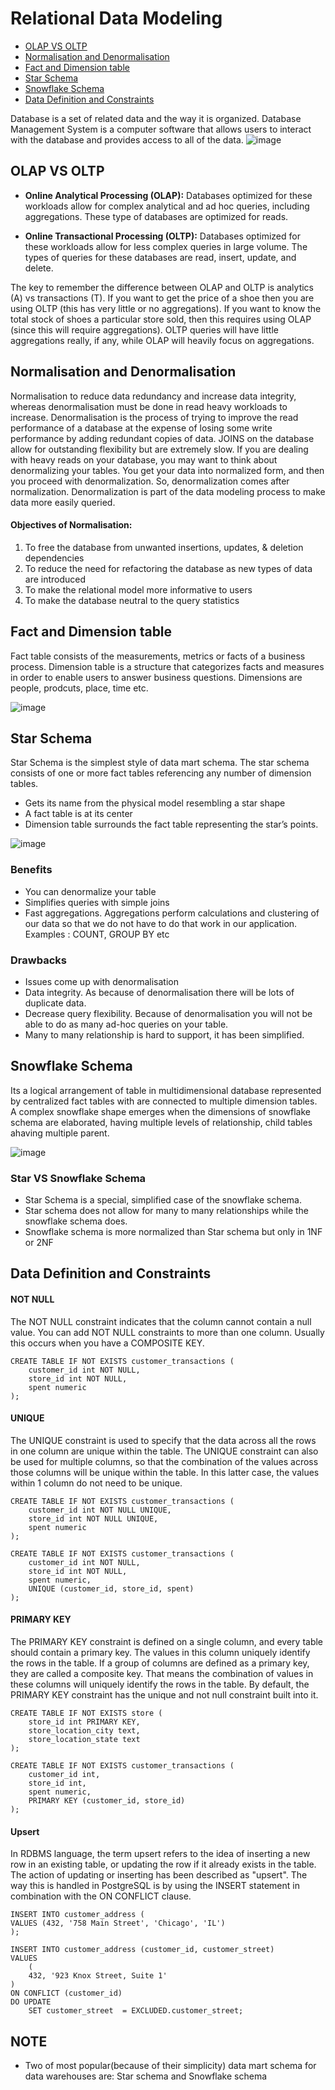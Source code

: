 # Relational Data Modeling
- [OLAP VS OLTP](#olap-vs-oltp)
- [Normalisation and Denormalisation](#normalisation-and-denormalisation)
- [Fact and Dimension table](#fact-and-dimension-table)
- [Star Schema](#star-schema)
- [Snowflake Schema](#snowflake-schema)
- [Data Definition and Constraints](#data-definition-and-constraints)


Database is a set of related data and the way it is organized. Database Management System is a computer software that allows users to interact with the database and provides access to all of the data.
![image](https://github.com/codeslash21/data_engineering/assets/32652085/c5ca3a55-adff-4779-9ce0-32b05ee15b08)

## OLAP VS OLTP
- **Online Analytical Processing (OLAP):**
Databases optimized for these workloads allow for complex analytical and ad hoc queries, including aggregations. These type of databases are optimized for reads.

- **Online Transactional Processing (OLTP):**
Databases optimized for these workloads allow for less complex queries in large volume. The types of queries for these databases are read, insert, update, and delete.

The key to remember the difference between OLAP and OLTP is analytics (A) vs transactions (T). If you want to get the price of a shoe then you are using OLTP (this has very little or no aggregations). If you want to know the total stock of shoes a particular store sold, then this requires using OLAP (since this will require aggregations). OLTP queries will have little aggregations really, if any, while OLAP will heavily focus on aggregations.

## Normalisation and Denormalisation
Normalisation to reduce data redundancy and increase data integrity, whereas denormalisation must be done in read heavy workloads to increase. Denormalisation is the process of trying to improve the read performance of a database at the expense of losing some write performance by adding redundant copies of data. JOINS on the database allow for outstanding flexibility but are extremely slow. If you are dealing with heavy reads on your database, you may want to think about denormalizing your tables. You get your data into normalized form, and then you proceed with denormalization. So, denormalization comes after normalization. Denormalization is part of the data modeling process to make data more easily queried.

#### Objectives of Normalisation:
1. To free the database from unwanted insertions, updates, & deletion dependencies
2. To reduce the need for refactoring the database as new types of data are introduced
3. To make the relational model more informative to users
4. To make the database neutral to the query statistics

## Fact and Dimension table
Fact table consists of the measurements, metrics or facts of a business process. Dimension table is a structure that categorizes facts and measures in order to enable users to answer business questions. Dimensions are people, prodcuts, place, time etc. 

![image](https://github.com/codeslash21/data_engineering/assets/32652085/3a26aa37-4a2c-4cc7-b7d2-70e047c1a006)

## Star Schema
Star Schema is the simplest style of data mart schema. The star schema consists of one or more fact tables referencing any number of dimension tables. 
- Gets its name from the physical model resembling a star shape
- A fact table is at its center
- Dimension table surrounds the fact table representing the star’s points.

![image](https://github.com/codeslash21/data_engineering/assets/32652085/1cfbcfd2-88be-48d9-9078-df35232e0085)

### Benefits
- You can denormalize your table
- Simplifies queries with simple joins
- Fast aggregations. Aggregations perform calculations and clustering of our data so that we do not have to do that work in our application. Examples : COUNT, GROUP BY etc

### Drawbacks
- Issues come up with denormalisation
- Data integrity. As because of denormalisation there will be lots of duplicate data.
- Decrease query flexibility. Because of denormalisation you will not be able to do as many ad-hoc queries on your table.
- Many to many relationship is hard to support, it has been simplified.

## Snowflake Schema
Its a logical arrangement of table in multidimensional database represented by centralized fact tables with are connected to multiple dimension tables. A complex snowflake shape emerges when the dimensions of snowflake schema are elaborated, having multiple levels of relationship, child tables ahaving multiple parent.

![image](https://github.com/codeslash21/data_engineering/assets/32652085/57a1f85e-1b31-4460-b34c-d09e4301ae79)

### Star VS Snowflake Schema
- Star Schema is a special, simplified case of the snowflake schema.
- Star schema does not allow for many to many relationships while the snowflake schema does.
- Snowflake schema is more normalized than Star schema but only in 1NF or 2NF

## Data Definition and Constraints
#### NOT NULL
The NOT NULL constraint indicates that the column cannot contain a null value. You can add NOT NULL constraints to more than one column. Usually this occurs when you have a COMPOSITE KEY.
```
CREATE TABLE IF NOT EXISTS customer_transactions (
    customer_id int NOT NULL, 
    store_id int NOT NULL, 
    spent numeric
);
```
#### UNIQUE
The UNIQUE constraint is used to specify that the data across all the rows in one column are unique within the table. The UNIQUE constraint can also be used for multiple columns, so that the combination of the values across those columns will be unique within the table. In this latter case, the values within 1 column do not need to be unique.
```
CREATE TABLE IF NOT EXISTS customer_transactions (
    customer_id int NOT NULL UNIQUE, 
    store_id int NOT NULL UNIQUE, 
    spent numeric 
);
```
```
CREATE TABLE IF NOT EXISTS customer_transactions (
    customer_id int NOT NULL, 
    store_id int NOT NULL, 
    spent numeric,
    UNIQUE (customer_id, store_id, spent)
);
```
#### PRIMARY KEY
The PRIMARY KEY constraint is defined on a single column, and every table should contain a primary key. The values in this column uniquely identify the rows in the table. If a group of columns are defined as a primary key, they are called a composite key. That means the combination of values in these columns will uniquely identify the rows in the table. By default, the PRIMARY KEY constraint has the unique and not null constraint built into it.
```
CREATE TABLE IF NOT EXISTS store (
    store_id int PRIMARY KEY, 
    store_location_city text,
    store_location_state text
);
```
```
CREATE TABLE IF NOT EXISTS customer_transactions (
    customer_id int, 
    store_id int, 
    spent numeric,
    PRIMARY KEY (customer_id, store_id)
);
```
#### Upsert
In RDBMS language, the term upsert refers to the idea of inserting a new row in an existing table, or updating the row if it already exists in the table. The action of updating or inserting has been described as "upsert". The way this is handled in PostgreSQL is by using the INSERT statement in combination with the ON CONFLICT clause. 
```
INSERT INTO customer_address (
VALUES (432, '758 Main Street', 'Chicago', 'IL')
);
```
```
INSERT INTO customer_address (customer_id, customer_street)
VALUES
    (
    432, '923 Knox Street, Suite 1' 
) 
ON CONFLICT (customer_id) 
DO UPDATE
    SET customer_street  = EXCLUDED.customer_street;
```

## NOTE
- Two of most popular(because of their simplicity) data mart schema for data warehouses are: Star schema and Snowflake schema
